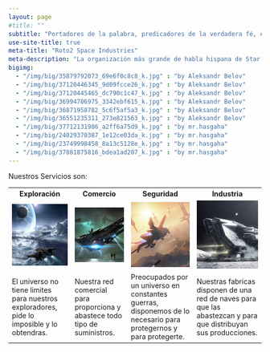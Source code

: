 ```yaml
---
layout: page
#title: ""
subtitle: "Portadores de la palabra, predicadores de la verdadera fé, en Roto2 creemos y por el luchamos"
use-site-title: true
meta-title: "Roto2 Space Industries"
meta-description: "La organización más grande de habla hispana de Star Citizen" 
bigimg:
  - "/img/big/35879792073_69e6f0c8c8_k.jpg" : "by Aleksandr Belov"
  - "/img/big/37120446345_9d09fcce26_k.jpg" : "by Aleksandr Belov"
  - "/img/big/37120445465_dc790c1c47_k.jpg" : "by Aleksandr Belov"
  - "/img/big/36994786975_3342ebf615_k.jpg" : "by Aleksandr Belov"
  - "/img/big/36871958782_5c6f5af5a3_k.jpg" : "by Aleksandr Belov"
  - "/img/big/36551235311_273e821563_k.jpg" : "by Aleksandr Belov"
  - "/img/big/37712131986_a2ff6a75d9_k.jpg" : "by mr.hasgaha"
  - "/img/big/24029370387_1e12ce03da_k.jpg" : "by mr.hasgaha"
  - "/img/big/23749998458_8a13c5128e_k.jpg" : "by mr.hasgaha"
  - "/img/big/37881875816_bdea1ad207_k.jpg" : "by mr.hasgaha"
---
```


Nuestros Servicios son:
<table style="width:100%">
  <tr>
    <th>Exploración</th>
    <th>Comercio</th> 
    <th>Seguridad</th>
    <th>Industria</th>
  </tr>
  <tr>
    <td><img src="/img/exploracion.jpg"></td>
    <td><img src="/img/comercio.jpg"></td> 
    <td><img src="/img/combate.jpg"></td>
    <td><img src="/img/industria.jpg"></td>
  </tr>
  <tr>
    <td>El universo no tiene limites para nuestros exploradores, pide lo imposible y lo obtendras.</td>
    <td>Nuestra red comercial para proporciona y abastece todo tipo de suministros.</td> 
    <td>Preocupados por un universo en constantes guerras, disponemos de lo necesario para protegernos y para protegerte.</td>
    <td>Nuestras fabricas disponen de una red de naves para que las abastezcan y para que distribuyan sus producciones.</td>
  </tr>
</table>
